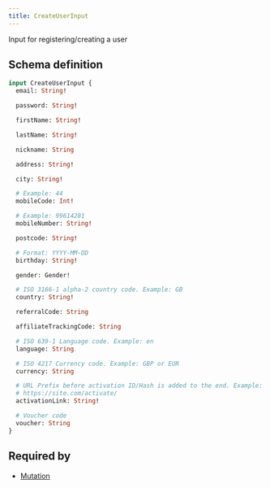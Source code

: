 ```yaml
---
title: CreateUserInput
---
```


Input for registering/creating a user

## Schema definition
```graphql
input CreateUserInput {
  email: String!

  password: String!

  firstName: String!

  lastName: String!

  nickname: String

  address: String!

  city: String!

  # Example: 44
  mobileCode: Int!

  # Example: 99614281
  mobileNumber: String!

  postcode: String!

  # Format: YYYY-MM-DD
  birthday: String!

  gender: Gender!

  # ISO 3166-1 alpha-2 country code. Example: GB
  country: String!

  referralCode: String

  affiliateTrackingCode: String

  # ISO 639-1 Language code. Example: en
  language: String

  # ISO 4217 Currency code. Example: GBP or EUR
  currency: String

  # URL Prefix before activation ID/Hash is added to the end. Example:
  # https://site.com/activate/
  activationLink: String!

  # Voucher code
  voucher: String
}
```

## Required by
* [Mutation](graphql/schema/mutation.md)
